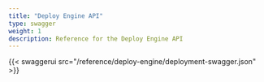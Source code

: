 ```yaml
---
title: "Deploy Engine API"
type: swagger
weight: 1
description: Reference for the Deploy Engine API
---
```


{{< swaggerui src="/reference/deploy-engine/deployment-swagger.json" >}}